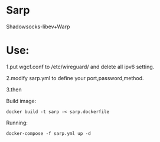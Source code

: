 # Sarp
Shadowsocks-libev+Warp
# Use:
1.put wgcf.conf to /etc/wireguard/ and delete all ipv6 setting.

2.modify sarp.yml to define your port,password,method.

3.then

Build image:
```
docker build -t sarp -< sarp.dockerfile
```
Running:
```
docker-compose -f sarp.yml up -d
```
